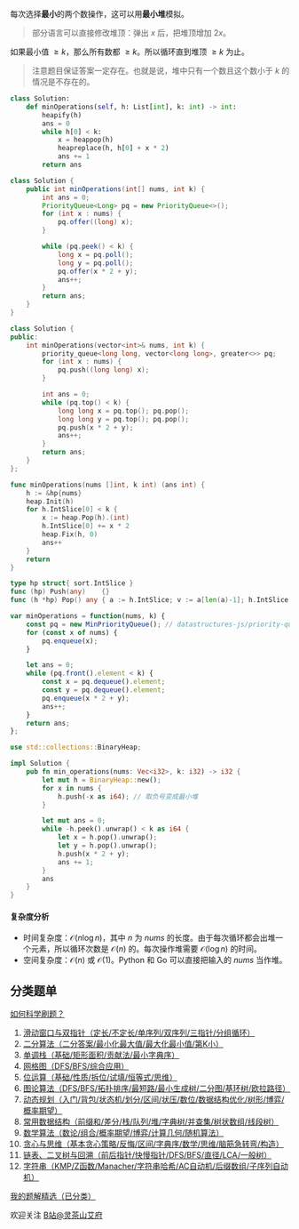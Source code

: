每次选择**最小**的两个数操作，这可以用**最小堆**模拟。

> 部分语言可以直接修改堆顶：弹出 $x$ 后，把堆顶增加 $2x$。

如果最小值 $\ge k$，那么所有数都 $\ge k$。所以循环直到堆顶 $\ge k$ 为止。

> 注意题目保证答案一定存在。也就是说，堆中只有一个数且这个数小于 $k$ 的情况是不存在的。

```py [sol-Python3]
class Solution:
    def minOperations(self, h: List[int], k: int) -> int:
        heapify(h)
        ans = 0
        while h[0] < k:
            x = heappop(h)
            heapreplace(h, h[0] + x * 2)
            ans += 1
        return ans
```

```java [sol-Java]
class Solution {
    public int minOperations(int[] nums, int k) {
        int ans = 0;
        PriorityQueue<Long> pq = new PriorityQueue<>();
        for (int x : nums) {
            pq.offer((long) x);
        }

        while (pq.peek() < k) {
            long x = pq.poll();
            long y = pq.poll();
            pq.offer(x * 2 + y);
            ans++;
        }
        return ans;
    }
}
```

```cpp [sol-C++]
class Solution {
public:
    int minOperations(vector<int>& nums, int k) {
        priority_queue<long long, vector<long long>, greater<>> pq;
        for (int x : nums) {
            pq.push((long long) x);
        }

        int ans = 0;
        while (pq.top() < k) {
            long long x = pq.top(); pq.pop();
            long long y = pq.top(); pq.pop();
            pq.push(x * 2 + y);
            ans++;
        }
        return ans;
    }
};
```

```go [sol-Go]
func minOperations(nums []int, k int) (ans int) {
	h := &hp{nums}
	heap.Init(h)
	for h.IntSlice[0] < k {
		x := heap.Pop(h).(int)
		h.IntSlice[0] += x * 2
		heap.Fix(h, 0)
		ans++
	}
	return
}

type hp struct{ sort.IntSlice }
func (hp) Push(any)    {}
func (h *hp) Pop() any { a := h.IntSlice; v := a[len(a)-1]; h.IntSlice = a[:len(a)-1]; return v }
```

```js [sol-JavaScript]
var minOperations = function(nums, k) {
    const pq = new MinPriorityQueue(); // datastructures-js/priority-queue@5.4.0
    for (const x of nums) {
        pq.enqueue(x);
    }

    let ans = 0;
    while (pq.front().element < k) {
        const x = pq.dequeue().element;
        const y = pq.dequeue().element;
        pq.enqueue(x * 2 + y);
        ans++;
    }
    return ans;
};
```

```rust [sol-Rust]
use std::collections::BinaryHeap;

impl Solution {
    pub fn min_operations(nums: Vec<i32>, k: i32) -> i32 {
        let mut h = BinaryHeap::new();
        for x in nums {
            h.push(-x as i64); // 取负号变成最小堆
        }

        let mut ans = 0;
        while -h.peek().unwrap() < k as i64 {
            let x = h.pop().unwrap();
            let y = h.pop().unwrap();
            h.push(x * 2 + y);
            ans += 1;
        }
        ans
    }
}
```

#### 复杂度分析

- 时间复杂度：$\mathcal{O}(n\log n)$，其中 $n$ 为 $\textit{nums}$ 的长度。由于每次循环都会出堆一个元素，所以循环次数是 $\mathcal{O}(n)$ 的。每次操作堆需要 $\mathcal{O}(\log n)$ 的时间。
- 空间复杂度：$\mathcal{O}(n)$ 或 $\mathcal{O}(1)$。Python 和 Go 可以直接把输入的 $\textit{nums}$ 当作堆。

## 分类题单

[如何科学刷题？](https://leetcode.cn/circle/discuss/RvFUtj/)

1. [滑动窗口与双指针（定长/不定长/单序列/双序列/三指针/分组循环）](https://leetcode.cn/circle/discuss/0viNMK/)
2. [二分算法（二分答案/最小化最大值/最大化最小值/第K小）](https://leetcode.cn/circle/discuss/SqopEo/)
3. [单调栈（基础/矩形面积/贡献法/最小字典序）](https://leetcode.cn/circle/discuss/9oZFK9/)
4. [网格图（DFS/BFS/综合应用）](https://leetcode.cn/circle/discuss/YiXPXW/)
5. [位运算（基础/性质/拆位/试填/恒等式/思维）](https://leetcode.cn/circle/discuss/dHn9Vk/)
6. [图论算法（DFS/BFS/拓扑排序/最短路/最小生成树/二分图/基环树/欧拉路径）](https://leetcode.cn/circle/discuss/01LUak/)
7. [动态规划（入门/背包/状态机/划分/区间/状压/数位/数据结构优化/树形/博弈/概率期望）](https://leetcode.cn/circle/discuss/tXLS3i/)
8. [常用数据结构（前缀和/差分/栈/队列/堆/字典树/并查集/树状数组/线段树）](https://leetcode.cn/circle/discuss/mOr1u6/)
9. [数学算法（数论/组合/概率期望/博弈/计算几何/随机算法）](https://leetcode.cn/circle/discuss/IYT3ss/)
10. [贪心与思维（基本贪心策略/反悔/区间/字典序/数学/思维/脑筋急转弯/构造）](https://leetcode.cn/circle/discuss/g6KTKL/)
11. [链表、二叉树与回溯（前后指针/快慢指针/DFS/BFS/直径/LCA/一般树）](https://leetcode.cn/circle/discuss/K0n2gO/)
12. [字符串（KMP/Z函数/Manacher/字符串哈希/AC自动机/后缀数组/子序列自动机）](https://leetcode.cn/circle/discuss/SJFwQI/)

[我的题解精选（已分类）](https://github.com/EndlessCheng/codeforces-go/blob/master/leetcode/SOLUTIONS.md)

欢迎关注 [B站@灵茶山艾府](https://space.bilibili.com/206214)
